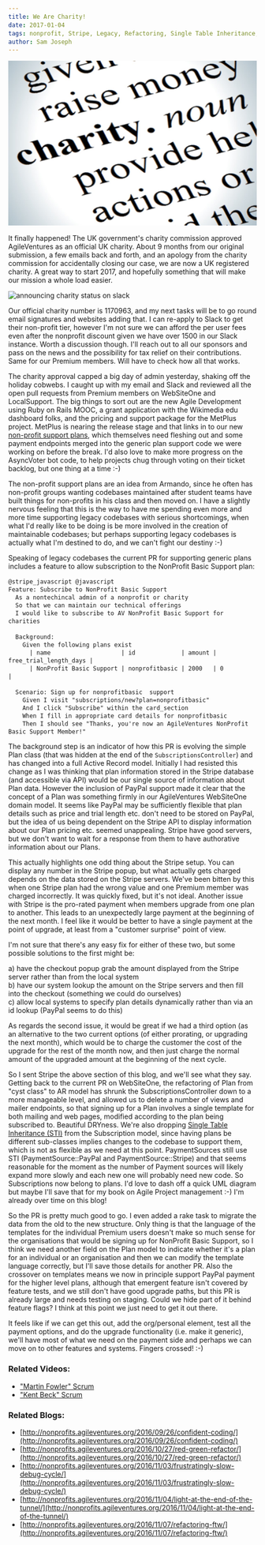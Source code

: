 ```yaml
---
title: We Are Charity!
date: 2017-01-04
tags: nonprofit, Stripe, Legacy, Refactoring, Single Table Inheritance, PayPal, Upgrades
author: Sam Joseph
---
```


![charity](/images/charity.jpg)

It finally happened!  The UK government's charity commission approved AgileVentures as an official UK charity.  About 9 months from our original submission, a few emails back and forth, and an apology from the charity commission for accidentally closing our case, we are now a UK registered charity.  A great way to start 2017, and hopefully something that will make our mission a whole load easier.

![announcing charity status on slack](https://www.dropbox.com/s/13vldre5edvledp/Screenshot%202017-01-04%2010.10.10.png?dl=1)

Our official charity number is 1170963, and my next tasks will be to go round email signatures and websites adding that.  I can re-apply to Slack to get their non-profit tier, however I'm not sure we can afford the per user fees even after the nonprofit discount given we have over 1500 in our Slack instance.  Worth a discussion though.  I'll reach out to all our sponsors and pass on the news and the possibility for tax relief on their contributions.  Same for our Premium members.  Will have to check how all that works. 

The charity approval capped a big day of admin yesterday, shaking off the holiday cobwebs.  I caught up with my email and Slack and reviewed all the open pull requests from Premium members on WebSiteOne and LocalSupport.  The big things to sort out are the new Agile Development using Ruby on Rails MOOC, a grant application with the Wikimedia edu dashboard folks, and the pricing and support package for the MetPlus project.  MetPlus is nearing the release stage and that links in to our new [non-profit support plans](http://www.agileventures.org/nonprofit-basic-support), which themselves need fleshing out and some payment endpoints merged into the generic plan support code we were working on before the break.  I'd also love to make more progress on the AsyncVoter bot code, to help projects chug through voting on their ticket backlog, but one thing at a time :-)

The non-profit support plans are an idea from Armando, since he often has non-profit groups wanting codebases maintained after student teams have built things for non-profits in his class and then moved on.  I have a slightly nervous feeling that this is the way to have me spending even more and more time supporting legacy codebases with serious shortcomings, when what I'd really like to be doing is be more involved in the creation of maintainable codebases; but perhaps supporting legacy codebases is actually what I'm destined to do, and we can't fight our destiny :-)

Speaking of legacy codebases the current PR for supporting generic plans includes a feature to allow subscription to the NonProfit Basic Support plan:

```gherkin
@stripe_javascript @javascript
Feature: Subscribe to NonProfit Basic Support
  As a nontechincal admin of a nonprofit or charity
  So that we can maintain our technical offerings
  I would like to subscribe to AV NonProfit Basic Support for charities

  Background:
    Given the following plans exist
      | name                    | id             | amount | free_trial_length_days |
      | NonProfit Basic Support | nonprofitbasic | 2000   | 0                      |

  Scenario: Sign up for nonprofitbasic  support
    Given I visit "subscriptions/new?plan=nonprofitbasic"
    And I click "Subscribe" within the card_section
    When I fill in appropriate card details for nonprofitbasic
    Then I should see "Thanks, you're now an AgileVentures NonProfit Basic Support Member!"
```

The background step is an indicator of how this PR is evolving the simple Plan class (that was hidden at the end of the `SubscriptionsController`) and has changed into a full Active Record model.  Initially I had resisted this change as I was thinking that plan information stored in the Stripe database (and accessible via API) would be our single source of information about Plan data.  However the inclusion of PayPal support made it clear that the concept of a Plan was something firmly in our AgileVentures WebSiteOne domain model.  It seems like PayPal may be sufficiently flexible that plan details such as price and trial length etc. don't need to be stored on PayPal, but the idea of us being dependent on the Stripe API to display information about our Plan pricing etc. seemed unappealing.  Stripe have good servers, but we don't want to wait for a response from them to have authorative information about our Plans.

This actually highlights one odd thing about the Stripe setup.  You can display any number in the Stripe popup, but what actually gets charged depends on the data stored on the Stripe servers.  We've been bitten by this when one Stripe plan had the wrong value and one Premium member was charged incorrectly.  It was quickly fixed, but it's not ideal.  Another issue with Stripe is the pro-rated payment when members upgrade from one plan to another.  This leads to an unexpectedly large payment at the beginning of the next month.   I feel like it would be better to have a single payment at the point of upgrade, at least from a "customer surprise" point of view.    

I'm not sure that there's any easy fix for either of these two, but some possible solutions to the first might be:

a) have the checkout popup grab the amount displayed from the Stripe server rather than from the local system   
b) have our system lookup the amount on the Stripe servers and then fill into the checkout (something we could do ourselves)  
c) allow local systems to specify plan details dynamically rather than via an id lookup (PayPal seems to do this)  

As regards the second issue, it would be great if we had a third option (as an alternative to the two current options (of either prorating, or upgrading the next month), which would be to charge the customer the cost of the upgrade for the rest of the month now, and then just charge the normal amount of the upgraded amount at the beginning of the next cycle.

So I sent Stripe the above section of this blog, and we'll see what they say.  Getting back to the current PR on WebSiteOne, the refactoring of Plan from "cyst class" to AR model has shrunk the SubscriptionsController down to a more manageable level, and allowed us to delete a number of views and mailer endpoints, so that signing up for a Plan involves a single template for both mailing and web pages, modified according to the plan being subscribed to.  Beautiful DRYness.  We're also dropping [Single Table Inheritance (STI)](http://nonprofits.agileventures.org/2016/09/26/confident-coding/) from the Subscription model, since having plans be different sub-classes implies changes to the codebase to support them, which is not as flexible as we need at this point.  PaymentSources still use STI (PaymentSource::PayPal and PaymentSource::Stripe) and that seems reasonable for the moment as the number of Payment sources will likely expand more slowly and each new one will probably need new code.  So Subscriptions now belong to plans.  I'd love to dash off a quick UML diagram but maybe I'll save that for my book on Agile Project management :-)  I'm already over time on this blog!

So the PR is pretty much good to go. I even added a rake task to migrate the data from the old to the new structure.  Only thing is that the language of the templates for the individual Premium users doesn't make so much sense for the organisations that would be signing up for NonProfit Basic Support, so I think we need another field on the Plan model to indicate whether it's a plan for an individual or an organisation and then we can modify the template language correctly, but I'll save those details for another PR.  Also the crossover on templates means we now in principle support PayPal payment for the higher level plans, although that emergent feature isn't covered by feature tests, and we still don't have good upgrade paths, but this PR is already large and needs testing on staging.  Could we hide part of it behind feature flags?   I think at this point we just need to get it out there.

It feels like if we can get this out, add the org/personal element, test all the payment options, and do the upgrade functionality (i.e. make it generic), we'll have most of what we need on the payment side and perhaps we can move on to other features and systems.  Fingers crossed! :-)


### Related Videos:

* ["Martin Fowler" Scrum](https://www.youtube.com/watch?v=OUeZEoN_JbY)
* ["Kent Beck" Scrum](https://www.youtube.com/watch?v=n1Xn5_qBFJE)

### Related Blogs:

* [http://nonprofits.agileventures.org/2016/09/26/confident-coding/](http://nonprofits.agileventures.org/2016/09/26/confident-coding/)
* [http://nonprofits.agileventures.org/2016/10/27/red-green-refactor/](http://nonprofits.agileventures.org/2016/10/27/red-green-refactor/)
* [http://nonprofits.agileventures.org/2016/11/03/frustratingly-slow-debug-cycle/](http://nonprofits.agileventures.org/2016/11/03/frustratingly-slow-debug-cycle/)
* [http://nonprofits.agileventures.org/2016/11/04/light-at-the-end-of-the-tunnel/](http://nonprofits.agileventures.org/2016/11/04/light-at-the-end-of-the-tunnel/)
* [http://nonprofits.agileventures.org/2016/11/07/refactoring-ftw/](http://nonprofits.agileventures.org/2016/11/07/refactoring-ftw/)
